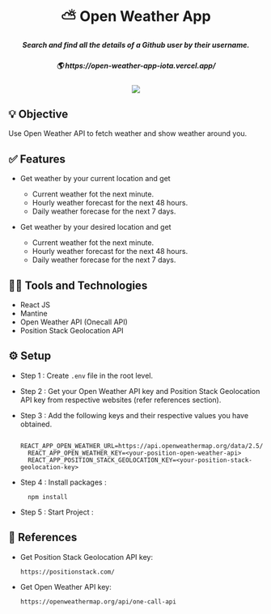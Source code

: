 <h1 align='center'>⛅ Open Weather App</h1>

<h5 align='center'>Search and find all the details of a Github user by their username.</h5>
<h5 align='center'>🌎 https://open-weather-app-iota.vercel.app/</h5>

<div align="center">
<img src="https://therealsujitk-vercel-badge.vercel.app/?app=open-weather-app" />
</div>


## 💡 Objective
Use Open Weather API to fetch weather and show weather around you.

## ✅ Features
- Get weather by your current location and get
  - Current weather fot the next minute.
  - Hourly weather forecast for the next 48 hours.
  - Daily weather forecase for the next 7 days.

- Get weather by your desired location and get
  - Current weather fot the next minute.
  - Hourly weather forecast for the next 48 hours.
  - Daily weather forecase for the next 7 days.

##  👨‍💻 Tools and Technologies
- React JS
- Mantine
- Open Weather API (Onecall API)
- Position Stack Geolocation API

## ⚙️ Setup

- Step 1 : Create `.env` file in the root level.
- Step 2 : Get your Open Weather API key and Position Stack Geolocation API key from respective websites (refer references section).
- Step 3 : Add the following keys and their respective values you have obtained.

        REACT_APP_OPEN_WEATHER_URL=https://api.openweathermap.org/data/2.5/onecall
        REACT_APP_OPEN_WEATHER_KEY=<your-position-open-weather-api>
        REACT_APP_POSITION_STACK_GEOLOCATION_KEY=<your-position-stack-geolocation-key>
        
- Step 4 :
  Install packages :

        npm install

- Step 5 :
  Start Project :
  
  
## 📄 References

- Get Position Stack Geolocation API key:

      https://positionstack.com/

- Get Open Weather API key:

      https://openweathermap.org/api/one-call-api
  

